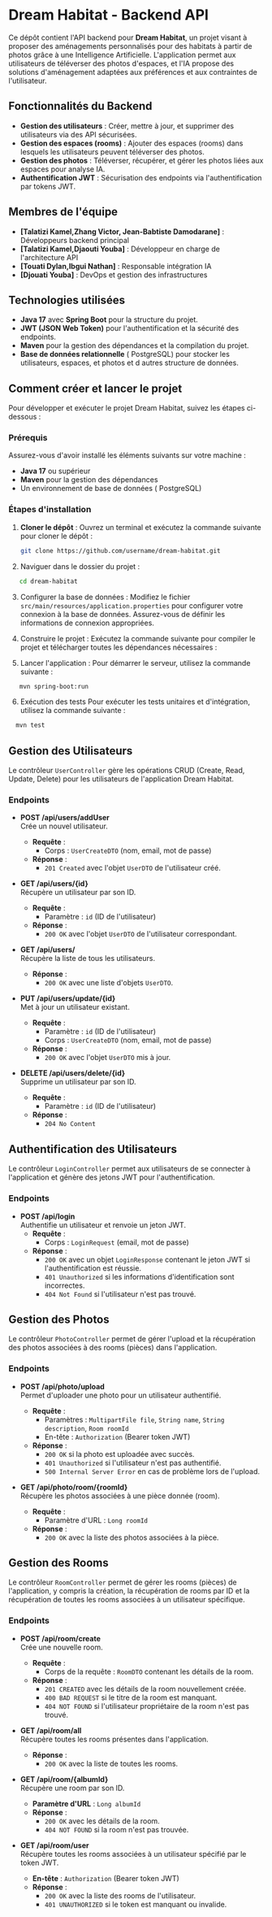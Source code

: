 # Dream Habitat - Backend API

Ce dépôt contient l'API backend pour **Dream Habitat**, un projet visant à proposer des aménagements personnalisés pour des habitats à partir de photos grâce à une Intelligence Artificielle. L'application permet aux utilisateurs de téléverser des photos d'espaces, et l'IA propose des solutions d'aménagement adaptées aux préférences et aux contraintes de l'utilisateur.

## Fonctionnalités du Backend

- **Gestion des utilisateurs** : Créer, mettre à jour, et supprimer des utilisateurs via des API sécurisées.
- **Gestion des espaces (rooms)** : Ajouter des espaces (rooms) dans lesquels les utilisateurs peuvent téléverser des photos.
- **Gestion des photos** : Téléverser, récupérer, et gérer les photos liées aux espaces pour analyse IA.
- **Authentification JWT** : Sécurisation des endpoints via l'authentification par tokens JWT.

## Membres de l'équipe

- **[Talatizi Kamel,Zhang Victor, Jean-Babtiste Damodarane]** : Développeurs backend principal
- **[Talatizi Kamel,Djaouti Youba]** : Développeur en charge de l'architecture API
- **[Touati Dylan,Ibgui Nathan]** : Responsable intégration IA
- **[Djouati Youba]** : DevOps et gestion des infrastructures

## Technologies utilisées

- **Java 17** avec **Spring Boot** pour la structure du projet.
- **JWT (JSON Web Token)** pour l'authentification et la sécurité des endpoints.
- **Maven** pour la gestion des dépendances et la compilation du projet.
- **Base de données relationnelle** ( PostgreSQL) pour stocker les utilisateurs, espaces, et photos et d autres structure de données.

## Comment créer et lancer le projet

Pour développer et exécuter le projet Dream Habitat, suivez les étapes ci-dessous :

### Prérequis

Assurez-vous d'avoir installé les éléments suivants sur votre machine :

- **Java 17** ou supérieur
- **Maven** pour la gestion des dépendances
- Un environnement de base de données ( PostgreSQL)

### Étapes d'installation

1. **Cloner le dépôt** :
   Ouvrez un terminal et exécutez la commande suivante pour cloner le dépôt :
   ```bash
   git clone https://github.com/username/dream-habitat.git


2. Naviguer dans le dossier du projet :
```bash
   cd dream-habitat
```


3. Configurer la base de données :
   Modifiez le fichier `src/main/resources/application.properties` pour configurer votre connexion à la base de données. Assurez-vous de définir les informations de connexion appropriées.


4. Construire le projet :
   Exécutez la commande suivante pour compiler le projet et télécharger toutes les dépendances nécessaires :


5. Lancer l'application : Pour démarrer le serveur, utilisez la commande suivante :
```bash
   mvn spring-boot:run
```

6. Exécution des tests
Pour exécuter les tests unitaires et d'intégration, utilisez la commande suivante :
```bash
  mvn test
```

## Gestion des Utilisateurs

Le contrôleur `UserController` gère les opérations CRUD (Create, Read, Update, Delete) pour les utilisateurs de l'application Dream Habitat.

### Endpoints

- **POST /api/users/addUser**  
  Crée un nouvel utilisateur.
    - **Requête** :
        - Corps : `UserCreateDTO` (nom, email, mot de passe)
    - **Réponse** :
        - `201 Created` avec l'objet `UserDTO` de l'utilisateur créé.

- **GET /api/users/{id}**  
  Récupère un utilisateur par son ID.
    - **Requête** :
        - Paramètre : `id` (ID de l'utilisateur)
    - **Réponse** :
        - `200 OK` avec l'objet `UserDTO` de l'utilisateur correspondant.

- **GET /api/users/**  
  Récupère la liste de tous les utilisateurs.
    - **Réponse** :
        - `200 OK` avec une liste d'objets `UserDTO`.

- **PUT /api/users/update/{id}**  
  Met à jour un utilisateur existant.
    - **Requête** :
        - Paramètre : `id` (ID de l'utilisateur)
        - Corps : `UserCreateDTO` (nom, email, mot de passe)
    - **Réponse** :
        - `200 OK` avec l'objet `UserDTO` mis à jour.

- **DELETE /api/users/delete/{id}**  
  Supprime un utilisateur par son ID.
    - **Requête** :
        - Paramètre : `id` (ID de l'utilisateur)
    - **Réponse** :
        - `204 No Content`
## Authentification des Utilisateurs

Le contrôleur `LoginController` permet aux utilisateurs de se connecter à l'application et génère des jetons JWT pour l'authentification.

### Endpoints

- **POST /api/login**  
  Authentifie un utilisateur et renvoie un jeton JWT.
    - **Requête** :
        - Corps : `LoginRequest` (email, mot de passe)
    - **Réponse** :
        - `200 OK` avec un objet `LoginResponse` contenant le jeton JWT si l'authentification est réussie.
        - `401 Unauthorized` si les informations d'identification sont incorrectes.
        - `404 Not Found` si l'utilisateur n'est pas trouvé.

## Gestion des Photos

Le contrôleur `PhotoController` permet de gérer l'upload et la récupération des photos associées à des rooms (pièces) dans l'application.

### Endpoints

- **POST /api/photo/upload**  
  Permet d'uploader une photo pour un utilisateur authentifié.
    - **Requête** :
        - Paramètres : `MultipartFile file`, `String name`, `String description`, `Room roomId`
        - En-tête : `Authorization` (Bearer token JWT)
    - **Réponse** :
        - `200 OK` si la photo est uploadée avec succès.
        - `401 Unauthorized` si l'utilisateur n'est pas authentifié.
        - `500 Internal Server Error` en cas de problème lors de l'upload.

- **GET /api/photo/room/{roomId}**  
  Récupère les photos associées à une pièce donnée (room).
    - **Requête** :
        - Paramètre d'URL : `Long roomId`
    - **Réponse** :
        - `200 OK` avec la liste des photos associées à la pièce.

## Gestion des Rooms

Le contrôleur `RoomController` permet de gérer les rooms (pièces) de l'application, y compris la création, la récupération de rooms par ID et la récupération de toutes les rooms associées à un utilisateur spécifique.

### Endpoints

- **POST /api/room/create**  
  Crée une nouvelle room.
    - **Requête** :
        - Corps de la requête : `RoomDTO` contenant les détails de la room.
    - **Réponse** :
        - `201 CREATED` avec les détails de la room nouvellement créée.
        - `400 BAD REQUEST` si le titre de la room est manquant.
        - `404 NOT FOUND` si l'utilisateur propriétaire de la room n'est pas trouvé.

- **GET /api/room/all**  
  Récupère toutes les rooms présentes dans l'application.
    - **Réponse** :
        - `200 OK` avec la liste de toutes les rooms.

- **GET /api/room/{albumId}**  
  Récupère une room par son ID.
    - **Paramètre d'URL** : `Long albumId`
    - **Réponse** :
        - `200 OK` avec les détails de la room.
        - `404 NOT FOUND` si la room n'est pas trouvée.

- **GET /api/room/user**  
  Récupère toutes les rooms associées à un utilisateur spécifié par le token JWT.
    - **En-tête** : `Authorization` (Bearer token JWT)
    - **Réponse** :
        - `200 OK` avec la liste des rooms de l'utilisateur.
        - `401 UNAUTHORIZED` si le token est manquant ou invalide.

